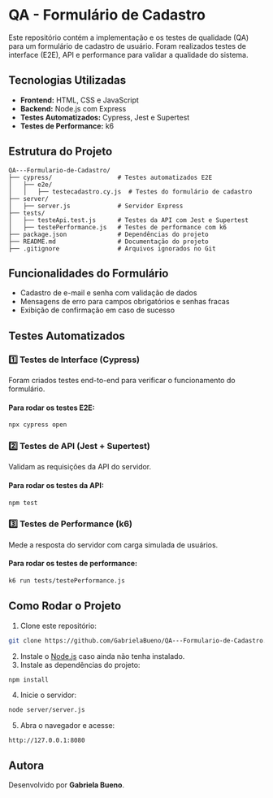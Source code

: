 # QA - Formulário de Cadastro

Este repositório contém a implementação e os testes de qualidade (QA) para um formulário de cadastro de usuário. Foram realizados testes de interface (E2E), API e performance para validar a qualidade do sistema.

## Tecnologias Utilizadas
- **Frontend:** HTML, CSS e JavaScript
- **Backend:** Node.js com Express
- **Testes Automatizados:** Cypress, Jest e Supertest
- **Testes de Performance:** k6

## Estrutura do Projeto
```
QA---Formulario-de-Cadastro/
├── cypress/                  # Testes automatizados E2E
│   ├── e2e/
│   │   ├── testecadastro.cy.js  # Testes do formulário de cadastro
├── server/
│   ├── server.js             # Servidor Express
├── tests/
│   ├── testeApi.test.js      # Testes da API com Jest e Supertest
│   ├── testePerformance.js   # Testes de performance com k6
├── package.json              # Dependências do projeto
├── README.md                 # Documentação do projeto
├── .gitignore                # Arquivos ignorados no Git
```

## Funcionalidades do Formulário
- Cadastro de e-mail e senha com validação de dados
- Mensagens de erro para campos obrigatórios e senhas fracas
- Exibição de confirmação em caso de sucesso

## Testes Automatizados
### 1️⃣ Testes de Interface (Cypress)
Foram criados testes end-to-end para verificar o funcionamento do formulário.
#### **Para rodar os testes E2E:**
```bash
npx cypress open
```

### 2️⃣ Testes de API (Jest + Supertest)
Validam as requisições da API do servidor.
#### **Para rodar os testes da API:**
```bash
npm test
```

### 3️⃣ Testes de Performance (k6)
Mede a resposta do servidor com carga simulada de usuários.
#### **Para rodar os testes de performance:**
```bash
k6 run tests/testePerformance.js
```

## Como Rodar o Projeto
1. Clone este repositório:
```bash
git clone https://github.com/GabrielaBueno/QA---Formulario-de-Cadastro.git
```
2. Instale o [Node.js](https://nodejs.org/) caso ainda não tenha instalado.
3. Instale as dependências do projeto:
```bash
npm install
```
4. Inicie o servidor:
```bash
node server/server.js
```
5. Abra o navegador e acesse:
```
http://127.0.0.1:8080
```
## Autora
Desenvolvido por **Gabriela Bueno**.
